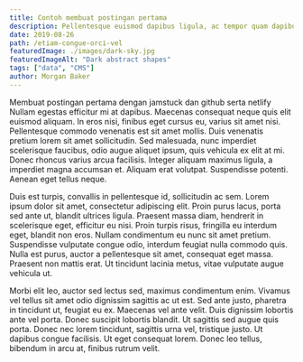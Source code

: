 ```yaml
---
title: Contoh membuat postingan pertama
description: Pellentesque euismod dapibus ligula, ac tempor quam dapibus a. Lorem ipsum dolor sit amet, consectetur adipiscing elit.
date: 2019-08-26
path: /etiam-congue-orci-vel
featuredImage: ./images/dark-sky.jpg
featuredImageAlt: "Dark abstract shapes"
tags: ["data", "CMS"]
author: Morgan Baker
---
```


Membuat postingan pertama dengan jamstuck dan github serta netlify
Nullam egestas efficitur mi at dapibus. Maecenas consequat neque quis elit euismod aliquam. In eros nisi, finibus eget cursus eu, varius sit amet nisi. Pellentesque commodo venenatis est sit amet mollis. Duis venenatis pretium lorem sit amet sollicitudin. Sed malesuada, nunc imperdiet scelerisque faucibus, odio augue aliquet ipsum, quis vehicula ex elit at mi. Donec rhoncus varius arcua facilisis. Integer aliquam maximus ligula, a imperdiet magna accumsan et. Aliquam erat volutpat. Suspendisse potenti. Aenean eget tellus neque.

Duis est turpis, convallis in pellentesque id, sollicitudin ac sem. Lorem ipsum dolor sit amet, consectetur adipiscing elit. Proin purus lacus, porta sed ante ut, blandit ultrices ligula. Praesent massa diam, hendrerit in scelerisque eget, efficitur eu nisi. Proin turpis risus, fringilla eu interdum eget, blandit non eros. Nullam condimentum eu nunc sit amet pretium. Suspendisse vulputate congue odio, interdum feugiat nulla commodo quis. Nulla est purus, auctor a pellentesque sit amet, consequat eget massa. Praesent non mattis erat. Ut tincidunt lacinia metus, vitae vulputate augue vehicula ut.

Morbi elit leo, auctor sed lectus sed, maximus condimentum enim. Vivamus vel tellus sit amet odio dignissim sagittis ac ut est. Sed ante justo, pharetra in tincidunt ut, feugiat eu ex. Maecenas vel ante velit. Duis dignissim lobortis ante vel porta. Donec suscipit lobortis blandit. Ut sagittis sed augue quis porta. Donec nec lorem tincidunt, sagittis urna vel, tristique justo. Ut dapibus congue facilisis. Ut eget consequat lorem. Donec leo tellus, bibendum in arcu at, finibus rutrum velit.
